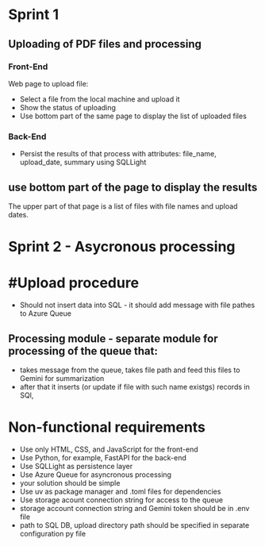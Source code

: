 # Sprint 1
## Uploading of PDF files and processing
### Front-End
Web page to upload file:
- Select a file from the local machine and upload it
- Show the status of uploading
- Use  bottom part of the same page to display the list of uploaded files
### Back-End
- Persist the results of that process with attributes: file_name, upload_date, summary using SQLLight

## use bottom part of the  page to display the results
The upper part of that page is a list of files with file names and upload dates.


# Sprint 2 - Asycronous processing
# #Upload procedure
- Should not insert data into SQL - it should add message with file pathes to Azure Queue
## Processing module - separate module for processing of the queue that:
- takes message from the queue, takes file path and feed this files to Gemini for summarization
- after that it inserts (or update if file with such name existgs) records in SQl,  



# Non-functional requirements
- Use only HTML, CSS, and JavaScript for the front-end
- Use Python, for example, FastAPI for the back-end
- Use SQLLight as persistence layer
- Use Azure Queue for asyncronous processing
- your solution should be simple
- Use uv as package manager and .toml files for dependencies
- Use storage acount connection string for access to the queue
- storage account connection string and Gemini token should be in .env file
- path to SQL DB, upload directory path should be specified in separate configuration py file

